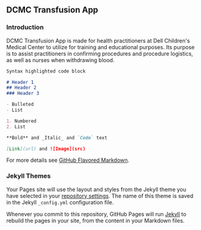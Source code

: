 ## DCMC Transfusion App




### Introduction

DCMC Transfusion App is made for health practitioners at Dell Children's Medical Center to utilize for training and educational purposes. Its purpose is to assist practitioners in confirming procedures and procedure logistics, as well as nurses when withdrawing blood. 

```markdown
Syntax highlighted code block

# Header 1
## Header 2
### Header 3

- Bulleted
- List

1. Numbered
2. List

**Bold** and _Italic_ and `Code` text

[Link](url) and ![Image](src)
```

For more details see [GitHub Flavored Markdown](https://guides.github.com/features/mastering-markdown/).

### Jekyll Themes

Your Pages site will use the layout and styles from the Jekyll theme you have selected in your [repository settings](https://github.com/andrewhoang7/dcmcTransfusion/settings). The name of this theme is saved in the Jekyll `_config.yml` configuration file.

Whenever you commit to this repository, GitHub Pages will run [Jekyll](https://jekyllrb.com/) to rebuild the pages in your site, from the content in your Markdown files.

